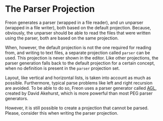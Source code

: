 # The Parser Projection

Freon generates a parser (wrapped in a file reader), and un unparser (wrapped in a file writer), both 
based on the default projection. Because, obviously, the unparser should be able to read the files 
that were written using the parser, both are based on the same projection.

When, however, the default projection is not the one required for reading from, and writing to text files,
a separate projection called `parser` can be used. This projection is never shown in the editor. 
Like other projections, the parser generation falls back to the default projection for a certain concept, when 
no definition is present in the `parser` projection set.

Layout, like vertical and horizontal lists, is taken into account as much as possible. Furthermore,
typical parse problems like left and right recursion are avoided. To be able to do so,
Freon uses a parser generator called <a href="https://github.com/dhakehurst/net.akehurst.language" target="_blank">AGL</a>,
created by David Akehurst, which is more powerful than most PEG parser generators.

However, it is still possible to create a projection that cannot be parsed. Please, consider this
when writing the parser projection.
